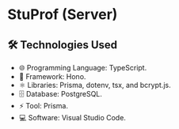 # StuProf (Server)

## 🛠️ Technologies Used

- 🌐 Programming Language: TypeScript.
- 🧩 Framework: Hono.
- ⚛️ Libraries: Prisma, dotenv, tsx, and bcrypt.js.
- 🗄️ Database: PostgreSQL.
- ⚡ Tool: Prisma.
- 💻 Software: Visual Studio Code.
